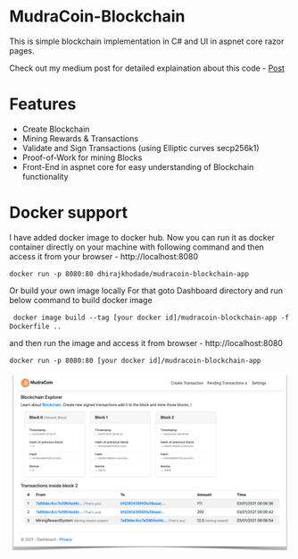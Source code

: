 # MudraCoin-Blockchain
This is simple blockchain implementation in C# and UI in aspnet core razor pages.

Check out my medium post for detailed explaination about this code - [Post](https://dhirajkhodade.medium.com/blockchain-explained-using-c-implementation-5482dc980c47)

# Features 
- Create Blockchain
- Mining Rewards & Transactions
- Validate and Sign Transactions (using Elliptic curves secp256k1)
- Proof-of-Work for mining Blocks
- Front-End in aspnet core for easy understanding of Blockchain functionality

# Docker support

I have added docker image to docker hub.
Now you can run it as docker container directly on your machine with following command and then access it from your browser - http://localhost:8080

```
docker run -p 8080:80 dhirajkhodade/mudracoin-blockchain-app
```

Or build your own image locally
For that goto Dashboard directory and run below command to build docker image

```
 docker image build --tag [your docker id]/mudracoin-blockchain-app -f Dockerfile ..
```

and then run the image and access it from browser - http://localhost:8080

```
docker run -p 8080:80 [your docker id]/mudracoin-blockchain-app
```


![UI Dashboard](https://github.com/dhirajkhodade/MudraCoin-Blockchain/blob/main/ScreenShot.png?raw=true)

